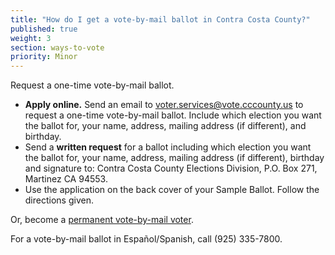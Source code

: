 ```yaml
---
title: "How do I get a vote-by-mail ballot in Contra Costa County?"
published: true
weight: 3
section: ways-to-vote
priority: Minor
---
```


Request a one-time vote-by-mail ballot.   
- **Apply online.** Send an email to [voter.services@vote.cccounty.us](mailto:voter.services@vote.cccounty.us) to request a one-time vote-by-mail ballot. Include which election you want the ballot for, your name, address, mailing address (if different), and birthday.  
- Send a **written request** for a ballot including which election you want the ballot for, your name, address, mailing address (if different), birthday and signature to: Contra Costa County Elections Division, P.O. Box 271, Martinez CA 94553.  
- Use the application on the back cover of your Sample Ballot. Follow the directions given.  

Or, become a [permanent vote-by-mail voter](http://www.cocovote.us/voting/vote-by-mail/).  

For a vote-by-mail ballot in Español/Spanish, call (925) 335-7800.  
